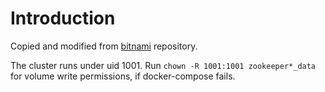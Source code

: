 # Introduction

Copied and modified from [bitnami](https://github.com/bitnami/containers/tree/main/bitnami/zookeeper) repository.

The cluster runs under uid 1001. Run `chown -R 1001:1001 zookeeper*_data` for volume write permissions, if docker-compose fails.
